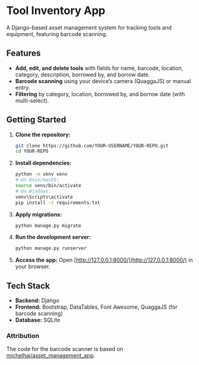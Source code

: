 # Tool Inventory App

A  Django-based asset management system for tracking tools and equipment, featuring barcode scanning.

## Features

- **Add, edit, and delete tools** with fields for name, barcode, location, category, description, borrowed by, and borrow date.
- **Barcode scanning** using your device’s camera (QuaggaJS) or manual entry.
- **Filtering** by category, location, borrowed by, and borrow date (with multi-select).

## Getting Started

1. **Clone the repository:**
   ```sh
   git clone https://github.com/YOUR-USERNAME/YOUR-REPO.git
   cd YOUR-REPO
   ```

2. **Install dependencies:**
   ```sh
   python -m venv venv
   # On Unix/macOS:
   source venv/bin/activate
   # On Windows:
   venv\Scripts\activate
   pip install -r requirements.txt
   ```

3. **Apply migrations:**
   ```sh
   python manage.py migrate
   ```

4. **Run the development server:**
   ```sh
   python manage.py runserver
   ```

5. **Access the app:**
   Open [http://127.0.0.1:8000/](http://127.0.0.1:8000/) in your browser.


## Tech Stack

- **Backend:** Django 
- **Frontend:** Bootstrap, DataTables, Font Awesome, QuaggaJS (for barcode scanning)
- **Database:** SQLite




### Attribution

The code for the barcode scanner is based on [michelhaj/asset_management_app](https://github.com/michelhaj/asset_management_app.git).

